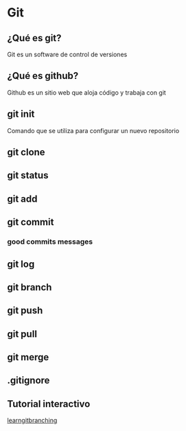 # Git

## ¿Qué es git?
Git es un software de control de versiones

## ¿Qué es github?

Github es un sitio web que aloja código y trabaja con git

## git init

Comando que se utiliza para configurar un nuevo repositorio

## git clone

## git status

## git add

## git commit

### good commits messages

## git log

## git branch

## git push

## git pull

## git merge

## .gitignore

## Tutorial interactivo

[learngitbranching](https://learngitbranching.js.org/)
